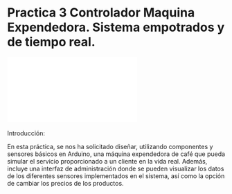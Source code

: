 # Practica 3 Controlador Maquina Expendedora. Sistema empotrados y de tiempo real.
![Esquema](esquema_practica3.pdf)

Introducción:

En esta práctica, se nos ha solicitado diseñar, utilizando componentes y sensores básicos en Arduino, una máquina expendedora de café que pueda simular el servicio proporcionado a un cliente en la vida real. Además, incluye una interfaz de administración donde se pueden visualizar los datos de los diferentes sensores implementados en el sistema, así como la opción de cambiar los precios de los productos.

